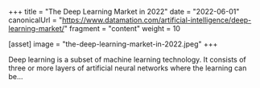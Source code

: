+++
title = "The Deep Learning Market in 2022"
date = "2022-06-01"
canonicalUrl = "https://www.datamation.com/artificial-intelligence/deep-learning-market/"
fragment = "content"
weight = 10

[asset]
    image = "the-deep-learning-market-in-2022.jpeg"
+++

Deep learning is a subset of machine learning technology. It consists of 
three or more layers of artificial neural networks where the learning can 
be...
